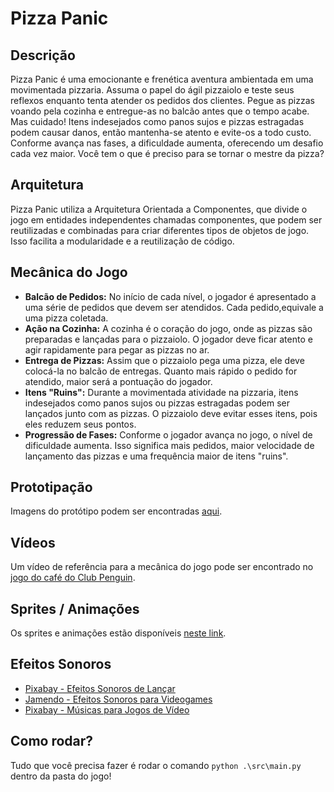 # Pizza Panic

## Descrição

Pizza Panic é uma emocionante e frenética aventura ambientada em uma movimentada pizzaria. Assuma o papel do ágil pizzaiolo e teste seus reflexos enquanto tenta atender os pedidos dos clientes. Pegue as pizzas voando pela cozinha e entregue-as no balcão antes que o tempo acabe. Mas cuidado! Itens indesejados como panos sujos e pizzas estragadas podem causar danos, então mantenha-se atento e evite-os a todo custo. Conforme avança nas fases, a dificuldade aumenta, oferecendo um desafio cada vez maior. Você tem o que é preciso para se tornar o mestre da pizza?

## Arquitetura

Pizza Panic utiliza a Arquitetura Orientada a Componentes, que divide o jogo em entidades independentes chamadas componentes, que podem ser reutilizadas e combinadas para criar diferentes tipos de objetos de jogo. Isso facilita a modularidade e a reutilização de código. 

## Mecânica do Jogo

- **Balcão de Pedidos:** No início de cada nível, o jogador é apresentado a uma série de pedidos que devem ser atendidos. Cada pedido,equivale a uma pizza coletada.
- **Ação na Cozinha:** A cozinha é o coração do jogo, onde as pizzas são preparadas e lançadas para o pizzaiolo. O jogador deve ficar atento e agir rapidamente para pegar as pizzas no ar.
- **Entrega de Pizzas:** Assim que o pizzaiolo pega uma pizza, ele deve colocá-la no balcão de entregas. Quanto mais rápido o pedido for atendido, maior será a pontuação do jogador.
- **Itens "Ruins":** Durante a movimentada atividade na pizzaria, itens indesejados como panos sujos ou pizzas estragadas podem ser lançados junto com as pizzas. O pizzaiolo deve evitar esses itens, pois eles reduzem seus pontos.
- **Progressão de Fases:** Conforme o jogador avança no jogo, o nível de dificuldade aumenta. Isso significa mais pedidos, maior velocidade de lançamento das pizzas e uma frequência maior de itens "ruins".

## Prototipação

Imagens do protótipo podem ser encontradas [aqui](https://github.com/WesleyGCO/Pizza-Panic/tree/main/Imagens).

## Vídeos

Um vídeo de referência para a mecânica do jogo pode ser encontrado no [jogo do café do Club Penguin](https://www.youtube.com/watch?v=Y_Olby1TKEo).

## Sprites / Animações

Os sprites e animações estão disponíveis [neste link](https://github.com/WesleyGCO/Pizza-Panic/tree/main/Imagens).

## Efeitos Sonoros

- [Pixabay - Efeitos Sonoros de Lançar](https://pixabay.com/pt/sound-effects/search/lan%c3%a7ar/)
- [Jamendo - Efeitos Sonoros para Videogames](https://licensing.jamendo.com/pt/catalogo/projeto/videogame)
- [Pixabay - Músicas para Jogos de Vídeo](https://pixabay.com/pt/music/search/genre/jogos%20de%20v%C3%ADdeo/)

## Como rodar?

Tudo que você precisa fazer é rodar o comando `python .\src\main.py` dentro da pasta do jogo!